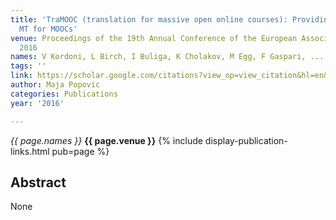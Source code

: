 ```yaml
---
title: 'TraMOOC (translation for massive open online courses): Providing reliable
  MT for MOOCs'
venue: Proceedings of the 19th Annual Conference of the European Association for …,
  2016
names: V Kordoni, L Birch, I Buliga, K Cholakov, M Egg, F Gaspari, ...
tags: ''
link: https://scholar.google.com/citations?view_op=view_citation&hl=en&user=KdAV2Y0AAAAJ&pagesize=100&sortby=pubdate&citation_for_view=KdAV2Y0AAAAJ:sSrBHYA8nusC
author: Maja Popovic
categories: Publications
year: '2016'

---
```


*{{ page.names }}*
**{{ page.venue }}**
{% include display-publication-links.html pub=page %}
## Abstract

None